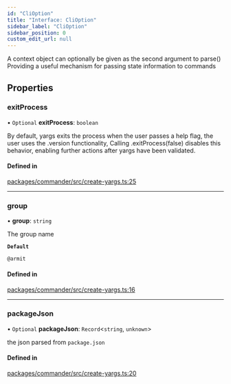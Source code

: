 ```yaml
---
id: "CliOption"
title: "Interface: CliOption"
sidebar_label: "CliOption"
sidebar_position: 0
custom_edit_url: null
---
```


A context object can optionally be given as the second argument to parse()
Providing a useful mechanism for passing state information to commands

## Properties

### exitProcess

• `Optional` **exitProcess**: `boolean`

By default, yargs exits the process when the user passes a help flag, the user uses the .version functionality,
Calling .exitProcess(false) disables this behavior, enabling further actions after yargs have been validated.

#### Defined in

[packages/commander/src/create-yargs.ts:25](https://github.com/armitjs/armit/blob/bd1948c/packages/commander/src/create-yargs.ts#L25)

---

### group

• **group**: `string`

The group name

**`Default`**

`@armit`

#### Defined in

[packages/commander/src/create-yargs.ts:16](https://github.com/armitjs/armit/blob/bd1948c/packages/commander/src/create-yargs.ts#L16)

---

### packageJson

• `Optional` **packageJson**: `Record`\<`string`, `unknown`\>

the json parsed from `package.json`

#### Defined in

[packages/commander/src/create-yargs.ts:20](https://github.com/armitjs/armit/blob/bd1948c/packages/commander/src/create-yargs.ts#L20)
